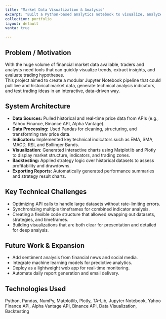 ```yaml
---
title: "Market Data Visualization & Analysis"
excerpt: "Built a Python-based analytics notebook to visualize, analyze, and model financial market trends."
collection: portfolio
layout: default
vanta: true

---
```


## Problem / Motivation

With the huge volume of financial market data available, traders and analysts need tools that can quickly visualize trends, extract insights, and evaluate trading hypotheses.  
This project aimed to create a modular Jupyter Notebook pipeline that could pull live and historical market data, generate technical analysis indicators, and test trading ideas in an interactive, data-driven way.

## System Architecture

- **Data Sources:** Pulled historical and real-time price data from APIs (e.g., Yahoo Finance, Binance API, Alpha Vantage).
- **Data Processing:** Used Pandas for cleaning, structuring, and transforming raw price data.
- **Indicators:** Implemented key technical indicators such as EMA, SMA, MACD, RSI, and Bollinger Bands.
- **Visualization:** Generated interactive charts using Matplotlib and Plotly to display market structure, indicators, and trading zones.
- **Backtesting:** Applied strategy logic over historical datasets to assess profitability and drawdowns.
- **Exporting Reports:** Automatically generated performance summaries and strategy result charts.

## Key Technical Challenges

- Optimizing API calls to handle large datasets without rate-limiting errors.
- Synchronizing multiple timeframes for combined indicator analysis.
- Creating a flexible code structure that allowed swapping out datasets, strategies, and timeframes.
- Building visualizations that are both clear for presentation and detailed for deep analysis.

## Future Work & Expansion

- Add sentiment analysis from financial news and social media.
- Integrate machine learning models for predictive analytics.
- Deploy as a lightweight web app for real-time monitoring.
- Automate daily report generation and email delivery.

## Technologies Used

Python, Pandas, NumPy, Matplotlib, Plotly, TA-Lib, Jupyter Notebook, Yahoo Finance API, Alpha Vantage API, Binance API, Data Visualization, Backtesting
